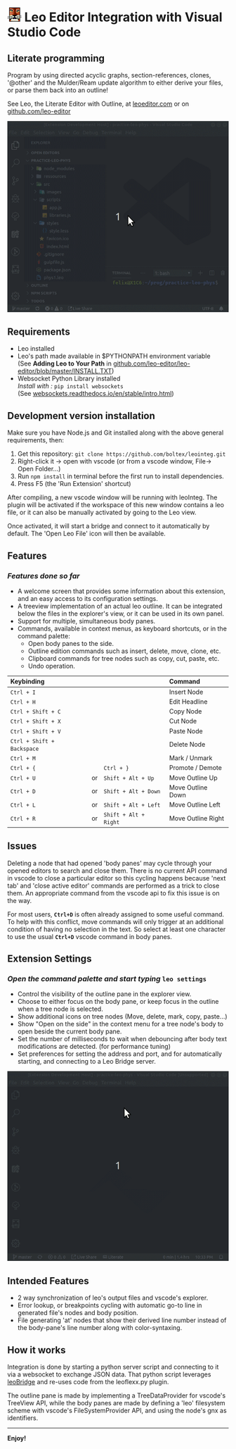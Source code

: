 # ![LeoEditor](resources/leoapp.png) Leo Editor Integration with Visual Studio Code

## Literate programming

Program by using directed acyclic graphs, section-references, clones, '@other' and the Mulder/Ream update algorithm to either derive your files, or parse them back into an outline!

See Leo, the Literate Editor with Outline, at [leoeditor.com](https://leoeditor.com/) or on [github.com/leo-editor](https://github.com/leo-editor/leo-editor)

![Screenshot](resources/animated-screenshot.gif)

## Requirements

- Leo installed
- Leo's path made available in \$PYTHONPATH environment variable\
  (See **Adding Leo to Your Path** in [github.com/leo-editor/leo-editor/blob/master/INSTALL.TXT](https://github.com/leo-editor/leo-editor/blob/master/INSTALL.TXT#L126))
- Websocket Python Library installed\
  _Install with :_ `pip install websockets`\
  (See [websockets.readthedocs.io/en/stable/intro.html](https://websockets.readthedocs.io/en/stable/intro.html))

## Development version installation

Make sure you have Node.js and Git installed along with the above general requirements, then:

1. Get this repository: `git clone https://github.com/boltex/leointeg.git`
2. Right-click it -> open with vscode (or from a vscode window, File-> Open Folder...)
3. Run `npm install` in terminal before the first run to install dependencies.
4. Press F5 (the 'Run Extension' shortcut)

After compiling, a new vscode window will be running with leoInteg.
The plugin will be activated if the workspace of this new window contains a leo file, or it can also be manually activated by going to the Leo view.

Once activated, it will start a bridge and connect to it automatically by default. The 'Open Leo File' icon will then be available.

## Features

### _Features done so far_

- A welcome screen that provides some information about this extension, and an easy access to its configuration settings.
- A treeview implementation of an actual leo outline. It can be integrated below the files in the explorer's view, or it can be used in its own panel.
- Support for multiple, simultaneous body panes.
- Commands, available in context menus, as keyboard shortcuts, or in the command palette:
  - Open body panes to the side.
  - Outline edition commands such as insert, delete, move, clone, etc.
  - Clipboard commands for tree nodes such as copy, cut, paste, etc.
  - Undo operation.

| Keybinding                 |      |                       | Command            |
| :------------------------- | :--- | :-------------------- | :----------------- |
| `Ctrl + I`                 |      |                       | Insert Node        |
| `Ctrl + H`                 |      |                       | Edit Headline      |
| `Ctrl + Shift + C`         |      |                       | Copy Node          |
| `Ctrl + Shift + X`         |      |                       | Cut Node           |
| `Ctrl + Shift + V`         |      |                       | Paste Node         |
| `Ctrl + Shift + Backspace` |      |                       | Delete Node        |
| `Ctrl + M`                 |      |                       | Mark / Unmark      |
| `Ctrl + {`                 |      | `Ctrl + }`            | Promote / Demote   |
| `Ctrl + U`                 | or   | `Shift + Alt + Up`    | Move Outline Up    |
| `Ctrl + D`                 | or   | `Shift + Alt + Down`  | Move Outline Down  |
| `Ctrl + L`                 | or   | `Shift + Alt + Left`  | Move Outline Left  |
| `Ctrl + R`                 | or   | `Shift + Alt + Right` | Move Outline Right |

## Issues

Deleting a node that had opened 'body panes' may cycle through your opened editors to search and close them. There is no current API command in vscode to close a particular editor so this cycling happens because 'next tab' and 'close active editor' commands are performed as a trick to close them. An appropriate command from the vscode api to fix this issue is on the way.

For most users, **`Ctrl+D`** is often already assigned to some useful command. To help with this conflict, move commands will only trigger at an additional condition of having no selection in the text.  So select at least one character to use the usual **`Ctrl+D`** vscode command in body panes.

## Extension Settings

### _Open the command palette and start typing_ `leo settings`

- Control the visibility of the outline pane in the explorer view.
- Choose to either focus on the body pane, or keep focus in the outline when a tree node is selected.
- Show additional icons on tree nodes (Move, delete, mark, copy, paste...)
- Show "Open on the side" in the context menu for a tree node's body to open beside the current body pane.
- Set the number of milliseconds to wait when debouncing after body text modifications are detected. (for performance tuning)
- Set preferences for setting the address and port, and for automatically starting, and connecting to a Leo Bridge server.

![Settings](resources/welcome-settings.gif)

## Intended Features

- 2 way synchronization of leo's output files and vscode's explorer.
- Error lookup, or breakpoints cycling with automatic go-to line in generated file's nodes and body position.
- File generating 'at' nodes that show their derived line number instead of the body-pane's line number along with color-syntaxing.

## How it works

Integration is done by starting a python server script and connecting to it via a websocket to exchange JSON data. That python script leverages [leoBridge](https://leoeditor.com/leoBridge.html) and re-uses code from the leoflexx.py plugin.

The outline pane is made by implementing a TreeDataProvider for vscode's TreeView API, while the body panes are made by defining a 'leo' filesystem scheme with vscode's FileSystemProvider API, and using the node's gnx as identifiers.

---

**Enjoy!**
